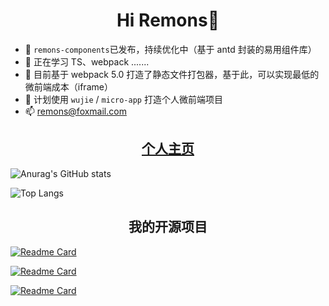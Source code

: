 <h1 align="center">Hi Remons👋</h1>
<p></p>

- 🔭  `remons-components`已发布，持续优化中（基于 antd 封装的易用组件库）
- 🌱 正在学习 TS、webpack .......
- 🌱 目前基于 webpack 5.0 打造了静态文件打包器，基于此，可以实现最低的微前端成本（iframe）
- 🤔 计划使用 `wujie` / `micro-app` 打造个人微前端项目
- 📫 remons@foxmail.com

<h2 align="center"><a href="http://remons.cn" target="_blank">个人主页</a></h2>
<p></p>

![Anurag's GitHub stats](https://github-readme-stats.vercel.app/api?username=liRemons&show_icons=true&theme=radical)

![Top Langs](https://github-readme-stats.vercel.app/api/top-langs/?username=liRemons&layout=compact&langs_count=10&exclude_repo=FEQ,electron_szlimsWeb)

<h2 align="center">我的开源项目</h2>

[![Readme Card](https://github-readme-stats.vercel.app/api/pin/?username=liRemons&repo=remons-components)](https://github.com/liRemons/remons-components)

[![Readme Card](https://github-readme-stats.vercel.app/api/pin/?username=liRemons&repo=formatter-data)](https://github.com/liRemons/formatter-data)

[![Readme Card](https://github-readme-stats.vercel.app/api/pin/?username=liRemons&repo=create-app-cli)](https://github.com/liRemons/create-app-cli)
